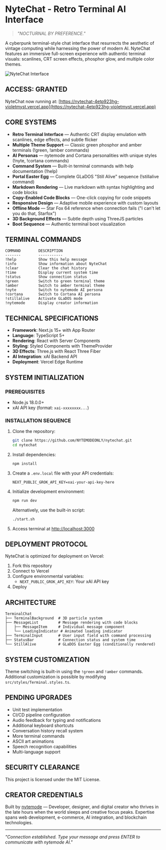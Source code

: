 # NyteChat - Retro Terminal AI Interface

> _"NOCTURNAL BY PREFERENCE."_

A cyberpunk terminal-style chat interface that resurrects the aesthetic of vintage computing while harnessing the power of modern AI. NyteChat features an immersive full-screen experience with authentic terminal visuals: scanlines, CRT screen effects, phosphor glow, and multiple color themes.

![NyteChat Interface](https://nytechat-4etp923hg-violetmyst.vercel.app)

## ACCESS: GRANTED

NyteChat now running at: [https://nytechat-4etp923hg-violetmyst.vercel.app](https://nytechat-4etp923hg-violetmyst.vercel.app)

## CORE SYSTEMS

- **Retro Terminal Interface** — Authentic CRT display emulation with scanlines, edge effects, and subtle flicker
- **Multiple Theme Support** — Classic green phosphor and amber terminals (!green, !amber commands)
- **AI Personas** — nytemode and Cortana personalities with unique styles (!nyte, !cortana commands)
- **Command System** — Built-in terminal commands with help documentation (!help)
- **Portal Easter Egg** — Complete GLaDOS "Still Alive" sequence (!stillalive command)
- **Markdown Rendering** — Live markdown with syntax highlighting and code blocks
- **Copy-Enabled Code Blocks** — One-click copying for code snippets
- **Responsive Design** — Adaptive mobile experience with custom layouts
- **Offline Mode** — Star Fox 64 reference when connection fails ("I can't let you do that, Starfox")
- **3D Background Effects** — Subtle depth using ThreeJS particles
- **Boot Sequence** — Authentic terminal boot visualization

## TERMINAL COMMANDS

```
COMMAND        DESCRIPTION
-------        -----------
!help          Show this help message
!info          Show information about NyteChat
!clear         Clear the chat history
!time          Display current system time
!status        Show connection status
!green         Switch to green terminal theme
!amber         Switch to amber terminal theme
!nyte          Switch to nytemode AI persona
!cortana       Switch to Cortana AI persona
!stillalive    Activate GLaDOS mode
!nytemode      Display creator information
```

## TECHNICAL SPECIFICATIONS

- **Framework**: Next.js 15+ with App Router
- **Language**: TypeScript 5+
- **Rendering**: React with Server Components
- **Styling**: Styled Components with ThemeProvider
- **3D Effects**: Three.js with React Three Fiber
- **AI Integration**: xAI Backend API
- **Deployment**: Vercel Edge Runtime

## SYSTEM INITIALIZATION

### PREREQUISITES

- Node.js 18.0.0+
- xAI API key (format: `xai-xxxxxxxx...`)

### INSTALLATION SEQUENCE

1. Clone the repository:
   ```bash
   git clone https://github.com/NYTEMODEONLY/nytechat.git
   cd nytechat
   ```

2. Install dependencies:
   ```bash
   npm install
   ```

3. Create a `.env.local` file with your API credentials:
   ```
   NEXT_PUBLIC_GROK_API_KEY=xai-your-api-key-here
   ```

4. Initialize development environment:
   ```bash
   npm run dev
   ```
   
   Alternatively, use the built-in script:
   ```bash
   ./start.sh
   ```

5. Access terminal at [http://localhost:3000](http://localhost:3000)

## DEPLOYMENT PROTOCOL

NyteChat is optimized for deployment on Vercel:

1. Fork this repository
2. Connect to Vercel
3. Configure environmental variables:
   - `NEXT_PUBLIC_GROK_API_KEY`: Your xAI API key
4. Deploy

## ARCHITECTURE

```
TerminalChat
├── TerminalBackground  # 3D particle system
├── MessageList         # Message rendering with code blocks
│   ├── MessageItem     # Individual message component
│   └── LoadingIndicator # Animated loading indicator
├── TerminalInput       # User input field with command processing
├── StatusBar           # Connection status and system time
└── StillAlive          # GLaDOS Easter Egg (conditionally rendered)
```

## SYSTEM CUSTOMIZATION

Theme switching is built-in using the `!green` and `!amber` commands. Additional customization is possible by modifying `src/styles/Terminal.styles.ts`.

## PENDING UPGRADES

- Unit test implementation
- CI/CD pipeline configuration
- Audio feedback for typing and notifications
- Additional keyboard shortcuts
- Conversation history recall system
- More terminal commands
- ASCII art animations
- Speech recognition capabilities
- Multi-language support

## SECURITY CLEARANCE

This project is licensed under the MIT License.

## CREATOR CREDENTIALS

Built by [nytemode](https://nytemode.com) — Developer, designer, and digital creator who thrives in the late hours when the world sleeps and creative focus peaks. Expertise spans web development, e-commerce, AI integration, and blockchain technologies.

---

_"Connection established. Type your message and press ENTER to communicate with nytemode AI."_
